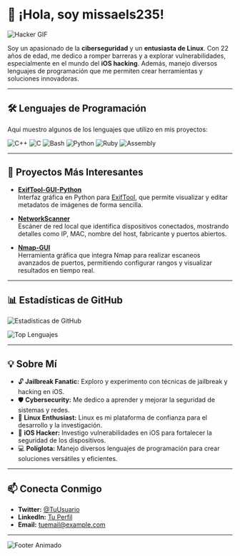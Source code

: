 # 👋 ¡Hola, soy missaels235!

![Hacker GIF](https://media.giphy.com/media/3o7aD2saalBwwftBIY/giphy.gif)

Soy un apasionado de la **ciberseguridad** y un **entusiasta de Linux**. Con 22 años de edad, me dedico a romper barreras y a explorar vulnerabilidades, especialmente en el mundo del **iOS hacking**. Además, manejo diversos lenguajes de programación que me permiten crear herramientas y soluciones innovadoras.

---

## 🛠️ Lenguajes de Programación

Aquí muestro algunos de los lenguajes que utilizo en mis proyectos:

![C++](https://img.shields.io/badge/C++-00599C?style=for-the-badge&logo=c%2B%2B&logoColor=white)
![C](https://img.shields.io/badge/C-555555?style=for-the-badge&logo=c&logoColor=white)
![Bash](https://img.shields.io/badge/Bash-4EAA25?style=for-the-badge&logo=gnu-bash&logoColor=white)
![Python](https://img.shields.io/badge/Python-3776AB?style=for-the-badge&logo=python&logoColor=white)
![Ruby](https://img.shields.io/badge/Ruby-CC342D?style=for-the-badge&logo=ruby&logoColor=white)
![Assembly](https://img.shields.io/badge/Assembly-000000?style=for-the-badge&logo=assembly&logoColor=white)

---

## 🚀 Proyectos Más Interesantes

- **[ExifTool-GUI-Python](https://github.com/missaels235/exiftool-GUI-Python)**  
  Interfaz gráfica en Python para [ExifTool](https://exiftool.org/), que permite visualizar y editar metadatos de imágenes de forma sencilla.

- **[NetworkScanner](https://github.com/missaels235/NetworkScanner-)**  
  Escáner de red local que identifica dispositivos conectados, mostrando detalles como IP, MAC, nombre del host, fabricante y puertos abiertos.

- **[Nmap-GUI](https://github.com/missaels235/Nmap-gui)**  
  Herramienta gráfica que integra Nmap para realizar escaneos avanzados de puertos, permitiendo configurar rangos y visualizar resultados en tiempo real.

---

## 📊 Estadísticas de GitHub

![Estadísticas de GitHub](https://github-readme-stats.vercel.app/api?username=missaels235&theme=dark&hide_border=true)
  
![Top Lenguajes](https://github-readme-stats.vercel.app/api/top-langs/?username=missaels235&layout=compact&theme=dark)

---

## 💡 Sobre Mí

- 🔓 **Jailbreak Fanatic:** Exploro y experimento con técnicas de jailbreak y hacking en iOS.
- 🛡️ **Cybersecurity:** Me dedico a aprender y mejorar la seguridad de sistemas y redes.
- 🐧 **Linux Enthusiast:** Linux es mi plataforma de confianza para el desarrollo y la investigación.
- 📱 **iOS Hacker:** Investigo vulnerabilidades en iOS para fortalecer la seguridad de los dispositivos.
- 💻 **Políglota:** Manejo diversos lenguajes de programación para crear soluciones versátiles y eficientes.

---

## 📫 Conecta Conmigo

- **Twitter:** [@TuUsuario](https://twitter.com/TuUsuario)
- **LinkedIn:** [Tu Perfil](https://www.linkedin.com/in/TuPerfil)
- **Email:** [tuemail@example.com](mailto:tuemail@example.com)

---

![Footer Animado](https://media.giphy.com/media/26xBwdIuRJiAIqHwA/giphy.gif)


